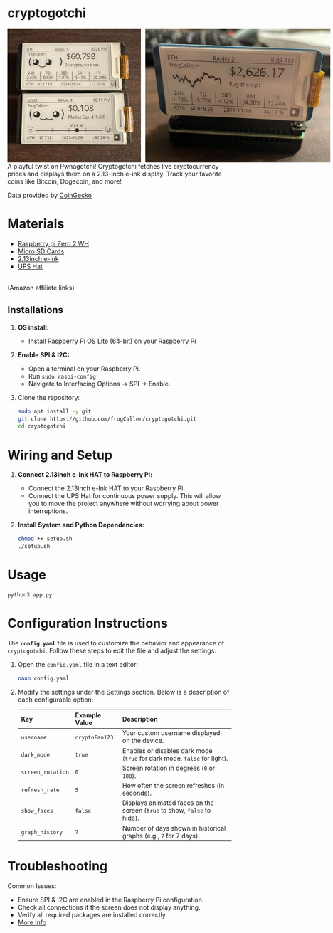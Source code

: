 # cryptogotchi

<div style="display: flex; gap: 10px;"> 
    <img src="images/crypto2.jpg" width="300">
    <img src="images/crypto3.jpg" height="300">
</div>
A playful twist on Pwnagotchi! Cryptogotchi fetches live cryptocurrency prices and displays them on a 2.13-inch e-ink display. Track your favorite coins like Bitcoin, Dogecoin, and more!

Data provided by [CoinGecko](https://www.coingecko.com/en/api)


# Materials
* [Raspberry pi Zero 2 WH](https://amzn.to/3VO7eu2)<br />
* [Micro SD Cards](https://amzn.to/4erXgWD)<br />
* [2.13inch e-ink](https://amzn.to/3WLFCX2)<br />
* [UPS Hat](https://amzn.to/4ceZp6I)<br />

<br />
(Amazon affiliate links)<br />

## **Installations**

1. **OS install:**
   - Install Raspberry Pi OS Lite (64-bit) on your Raspberry Pi <br />

2. **Enable SPI & I2C:**
   - Open a terminal on your Raspberry Pi.
   - Run `sudo raspi-config`
   - Navigate to Interfacing Options -> SPI -> Enable.

3. Clone the repository:
   ```bash
   sudo apt install -y git
   git clone https://github.com/frogCaller/cryptogotchi.git
   cd cryptogotchi

# Wiring and Setup
1. **Connect 2.13inch e-Ink HAT to Raspberry Pi:**
   - Connect the 2.13inch e-Ink HAT to your Raspberry Pi. <br />
   - Connect the UPS Hat for continuous power supply. This will allow you to move the project anywhere without worrying about power interruptions.

2. **Install System and Python Dependencies:**
   ```bash
   chmod +x setup.sh
   ./setup.sh

# Usage
   ```bash
   python3 app.py
   ```

# Configuration  Instructions  
The **`config.yaml`** file is used to customize the behavior and appearance of `cryptogotchi`. Follow these steps to edit the file and adjust the settings:
1. Open the `config.yaml` file in a text editor:
   ```bash
   nano config.yaml
2. Modify the settings under the Settings section. Below is a description of each configurable option:
   
    | Key              | Example Value      | Description                                                                 |
    |------------------|--------------------|-----------------------------------------------------------------------------|
    | `username`       | `cryptoFan123`     | Your custom username displayed on the device.                               |
    | `dark_mode`      | `true`             | Enables or disables dark mode (`true` for dark mode, `false` for light).    |
    | `screen_rotation`| `0`                | Screen rotation in degrees (`0` or `180`).                                  |
    | `refresh_rate`   | `5`                | How often the screen refreshes (in seconds).                                |
    | `show_faces`     | `false`            | Displays animated faces on the screen (`true` to show, `false` to hide).    |
    | `graph_history`  | `7`                | Number of days shown in historical graphs (e.g., `7` for 7 days).           |

   
# Troubleshooting
Common Issues:
   - Ensure SPI & I2C are enabled in the Raspberry Pi configuration.
   - Check all connections if the screen does not display anything.
   - Verify all required packages are installed correctly.
   - [More Info](https://www.waveshare.com/wiki/2.13inch_e-Paper_HAT_Manual)
